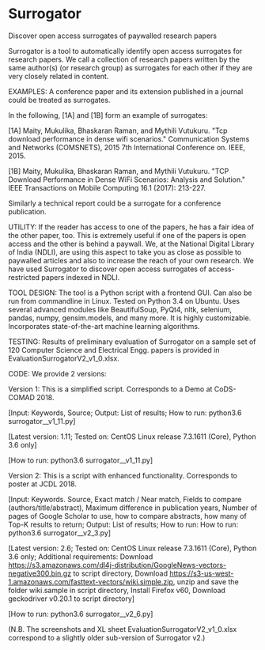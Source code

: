 # Surrogator
Discover open access surrogates of paywalled research papers

Surrogator is a tool to automatically identify open access surrogates for research papers.
We call a collection of research papers written by the same author(s) (or research group) as surrogates for each other if they are very closely related in content.
 
EXAMPLES: 
A conference paper and its extension published in a journal could be treated as surrogates. 

In the following, [1A] and [1B] form an example of surrogates:

[1A] Maity, Mukulika, Bhaskaran Raman, and Mythili Vutukuru. "Tcp download performance in dense wifi scenarios." Communication Systems and Networks (COMSNETS), 2015 7th International Conference on. IEEE, 2015.

[1B] Maity, Mukulika, Bhaskaran Raman, and Mythili Vutukuru. "TCP Download Performance in Dense WiFi Scenarios: Analysis and Solution." IEEE Transactions on Mobile Computing 16.1 (2017): 213-227.

Similarly a technical report could be a surrogate for a conference publication.

UTILITY:
If the reader has access to one of the papers, he has a fair idea of the other paper, too. This is extremely useful if one of the papers is open access and the other is behind a paywall. We, at the National Digital Library of India (NDLI), are using this aspect to take you as close as possible to paywalled articles and also to increase the reach of your own research. We have used Surrogator to discover open access surrogates of access-restricted papers indexed in NDLI.

TOOL DESIGN:
The tool is a Python script with a frontend GUI. Can also be run from commandline in Linux. Tested on Python 3.4 on Ubuntu.
Uses several advanced modules like BeautifulSoup, PyQt4, nltk, selenium, pandas, numpy, gensim.models, and many more. It is highly customizable. Incorporates state-of-the-art machine learning algorithms.

TESTING:
Results of preliminary evaluation of Surrogator on a sample set of 120 Computer Science and Electrical Engg. papers is provided in EvaluationSurrogatorV2_v1_0.xlsx. 

CODE:
We provide 2 versions:

Version 1: This is a simplified script. Corresponds to a Demo at CoDS-COMAD 2018.

[Input: Keywords, Source; Output: List of results; How to run: python3.6 surrogator__v1_11.py] 

[Latest version: 1.11; Tested on: CentOS Linux release 7.3.1611 (Core), Python 3.6 only]

[How to run: python3.6 surrogator__v1_11.py]


Version 2: This is a script with enhanced functionality. Corresponds to poster at JCDL 2018.

[Input: Keywords. Source, Exact match / Near match, Fields to compare (authors/title/abstract), Maximum difference in publication years, Number of pages of Google Scholar to use, how to compare abstracts, how many of Top-K results to return; Output: List of results; How to run: How to run: python3.6 surrogator__v2_3.py]

[Latest version: 2.6; Tested on: CentOS Linux release 7.3.1611 (Core), Python 3.6 only; Additional requirements: Download https://s3.amazonaws.com/dl4j-distribution/GoogleNews-vectors-negative300.bin.gz to script directory, Download  https://s3-us-west-1.amazonaws.com/fasttext-vectors/wiki.simple.zip, unzip and save the folder wiki.sample in script directory, Install Firefox v60, Download geckodriver v0.20.1 to script directory]

[How to run: python3.6 surrogator__v2_6.py]

(N.B. The screenshots and XL sheet EvaluationSurrogatorV2_v1_0.xlsx correspond to a slightly older sub-version of Surrogator v2.)
